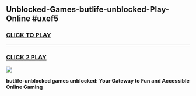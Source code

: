 
## Unblocked-Games-butlife-unblocked-Play-Online #uxef5
<h3>
<a href="https://news.freeplayer.one?title=butlife-unblocked&ref=3">CLICK TO PLAY</a></h3>
<hr>

<h3>
<a href="https://news.freeplayer.one?title=butlife-unblocked&ref=3">CLICK 2 PLAY</a>
  
</h3>

<a href="https://news.freeplayer.one?title=butlife-unblocked&ref=3"><img src="https://clearcache.store/games.png"></a>


**butlife-unblocked games unblocked: Your Gateway to Fun and Accessible Online Gaming**
